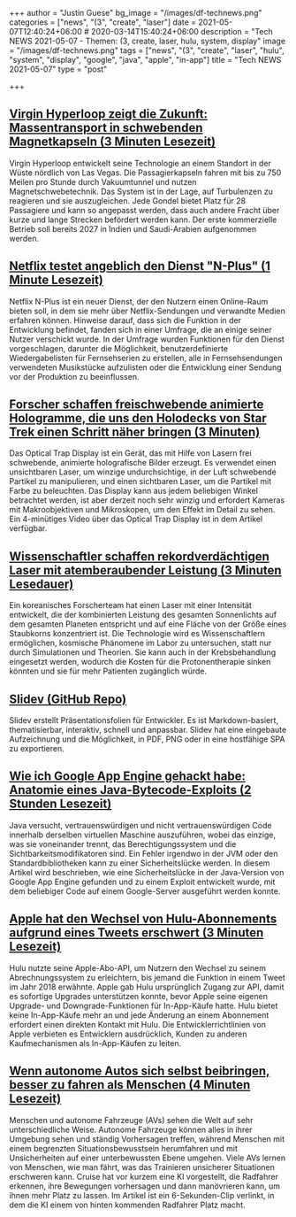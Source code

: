 +++
author = "Justin Guese"
bg_image = "/images/df-technews.png"
categories = ["news", "(3", "create", "laser"]
date = 2021-05-07T12:40:24+06:00 # 2020-03-14T15:40:24+06:00
description = "Tech NEWS 2021-05-07 - Themen: (3, create, laser, hulu, system, display"
image = "/images/df-technews.png"
tags = ["news", "(3", "create", "laser", "hulu", "system", "display", "google", "java", "apple", "in-app"]
title = "Tech NEWS 2021-05-07"
type = "post"

+++

## [Virgin Hyperloop zeigt die Zukunft: Massentransport in schwebenden Magnetkapseln (3 Minuten Lesezeit)](https://www.usnews.com/news/technology/articles/2021-05-06/virgin-hyperloop-shows-off-the-future-mass-transport-in-floating-magnetic-pods)

 Virgin Hyperloop entwickelt seine Technologie an einem Standort in der Wüste nördlich von Las Vegas. Die Passagierkapseln fahren mit bis zu 750 Meilen pro Stunde durch Vakuumtunnel und nutzen Magnetschwebetechnik. Das System ist in der Lage, auf Turbulenzen zu reagieren und sie auszugleichen. Jede Gondel bietet Platz für 28 Passagiere und kann so angepasst werden, dass auch andere Fracht über kurze und lange Strecken befördert werden kann. Der erste kommerzielle Betrieb soll bereits 2027 in Indien und Saudi-Arabien aufgenommen werden.

## [Netflix testet angeblich den Dienst "N-Plus" (1 Minute Lesezeit)](https://www.cnet.com/news/netflix-is-reportedly-testing-n-plus-service/)

 Netflix N-Plus ist ein neuer Dienst, der den Nutzern einen Online-Raum bieten soll, in dem sie mehr über Netflix-Sendungen und verwandte Medien erfahren können. Hinweise darauf, dass sich die Funktion in der Entwicklung befindet, fanden sich in einer Umfrage, die an einige seiner Nutzer verschickt wurde. In der Umfrage wurden Funktionen für den Dienst vorgeschlagen, darunter die Möglichkeit, benutzerdefinierte Wiedergabelisten für Fernsehserien zu erstellen, alle in Fernsehsendungen verwendeten Musikstücke aufzulisten oder die Entwicklung einer Sendung vor der Produktion zu beeinflussen.

## [Forscher schaffen freischwebende animierte Hologramme, die uns den Holodecks von Star Trek einen Schritt näher bringen (3 Minuten)](https://gizmodo.com/researchers-create-free-floating-animated-holograms-tha-1846828392)

 Das Optical Trap Display ist ein Gerät, das mit Hilfe von Lasern frei schwebende, animierte holografische Bilder erzeugt. Es verwendet einen unsichtbaren Laser, um winzige undurchsichtige, in der Luft schwebende Partikel zu manipulieren, und einen sichtbaren Laser, um die Partikel mit Farbe zu beleuchten. Das Display kann aus jedem beliebigen Winkel betrachtet werden, ist aber derzeit noch sehr winzig und erfordert Kameras mit Makroobjektiven und Mikroskopen, um den Effekt im Detail zu sehen. Ein 4-minütiges Video über das Optical Trap Display ist in dem Artikel verfügbar.

## [Wissenschaftler schaffen rekordverdächtigen Laser mit atemberaubender Leistung (3 Minuten Lesedauer)](https://www.vice.com/en/article/z3xxza/scientists-create-record-breaking-laser-with-mind-blowing-power)

 Ein koreanisches Forscherteam hat einen Laser mit einer Intensität entwickelt, die der kombinierten Leistung des gesamten Sonnenlichts auf dem gesamten Planeten entspricht und auf eine Fläche von der Größe eines Staubkorns konzentriert ist. Die Technologie wird es Wissenschaftlern ermöglichen, kosmische Phänomene im Labor zu untersuchen, statt nur durch Simulationen und Theorien. Sie kann auch in der Krebsbehandlung eingesetzt werden, wodurch die Kosten für die Protonentherapie sinken könnten und sie für mehr Patienten zugänglich würde.

## [Slidev (GitHub Repo)](https://github.com/slidevjs/slidev)

 Slidev erstellt Präsentationsfolien für Entwickler. Es ist Markdown-basiert, thematisierbar, interaktiv, schnell und anpassbar. Slidev hat eine eingebaute Aufzeichnung und die Möglichkeit, in PDF, PNG oder in eine hostfähige SPA zu exportieren.

## [Wie ich Google App Engine gehackt habe: Anatomie eines Java-Bytecode-Exploits (2 Stunden Lesezeit)](https://blog.polybdenum.com/2021/05/05/how-i-hacked-google-app-engine-anatomy-of-a-java-bytecode-exploit.html)

 Java versucht, vertrauenswürdigen und nicht vertrauenswürdigen Code innerhalb derselben virtuellen Maschine auszuführen, wobei das einzige, was sie voneinander trennt, das Berechtigungssystem und die Sichtbarkeitsmodifikatoren sind. Ein Fehler irgendwo in der JVM oder den Standardbibliotheken kann zu einer Sicherheitslücke werden. In diesem Artikel wird beschrieben, wie eine Sicherheitslücke in der Java-Version von Google App Engine gefunden und zu einem Exploit entwickelt wurde, mit dem beliebiger Code auf einem Google-Server ausgeführt werden konnte.

## [Apple hat den Wechsel von Hulu-Abonnements aufgrund eines Tweets erschwert (3 Minuten Lesezeit)](https://www.theverge.com/2021/5/6/22423410/apple-hulu-subscription-in-app-purchase-tweet)

 Hulu nutzte seine Apple-Abo-API, um Nutzern den Wechsel zu seinem Abrechnungssystem zu erleichtern, bis jemand die Funktion in einem Tweet im Jahr 2018 erwähnte. Apple gab Hulu ursprünglich Zugang zur API, damit es sofortige Upgrades unterstützen konnte, bevor Apple seine eigenen Upgrade- und Downgrade-Funktionen für In-App-Käufe hatte. Hulu bietet keine In-App-Käufe mehr an und jede Änderung an einem Abonnement erfordert einen direkten Kontakt mit Hulu. Die Entwicklerrichtlinien von Apple verbieten es Entwicklern ausdrücklich, Kunden zu anderen Kaufmechanismen als In-App-Käufen zu leiten.

## [Wenn autonome Autos sich selbst beibringen, besser zu fahren als Menschen (4 Minuten Lesezeit)](https://spectrum.ieee.org/cars-that-think/transportation/self-driving/autonomous-cars-teach-themselves-to-drive-better-than-humans)

 Menschen und autonome Fahrzeuge (AVs) sehen die Welt auf sehr unterschiedliche Weise. Autonome Fahrzeuge können alles in ihrer Umgebung sehen und ständig Vorhersagen treffen, während Menschen mit einem begrenzten Situationsbewusstsein herumfahren und mit Unsicherheiten auf einer unterbewussten Ebene umgehen. Viele AVs lernen von Menschen, wie man fährt, was das Trainieren unsicherer Situationen erschweren kann. Cruise hat vor kurzem eine KI vorgestellt, die Radfahrer erkennen, ihre Bewegungen vorhersagen und dann manövrieren kann, um ihnen mehr Platz zu lassen. Im Artikel ist ein 6-Sekunden-Clip verlinkt, in dem die KI einem von hinten kommenden Radfahrer Platz macht.

